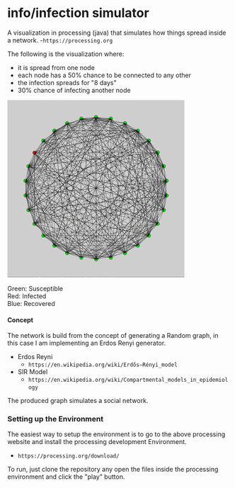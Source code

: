 # info/infection simulator
A visualization in processing (java) that simulates how things spread inside a network.
  -`https://processing.org`

The following is the visualization where:
  - it is spread from one node
  - each node has a 50% chance to be connected to any other
  - the infection spreads for "8 days"
  - 30% chance of infecting another node


![alt tag](gif/infect.gif)

Green: Susceptible <br>
Red: Infected <br>
Blue: Recovered <br>

#### Concept
The network is build from the concept of generating a Random graph,
in this case I am implementing an Erdos Renyi generator.

  - Erdos Reyni
    - `https://en.wikipedia.org/wiki/Erdős–Rényi_model`
  - SIR Model
    - `https://en.wikipedia.org/wiki/Compartmental_models_in_epidemiology`

The produced graph simulates a social network.

### Setting up the Environment

The easiest way to setup the environment is to go to the above processing
website and install the processing development Environment.
  - `https://processing.org/download/`

To run, just clone the repository any open the files inside the processing
environment and click the "play" button.
